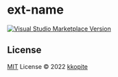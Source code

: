 # ext-name

<a href="https://marketplace.visualstudio.com/items?itemName=kkopite.vue-generate-nested-css" target="__blank"><img src="https://img.shields.io/visual-studio-marketplace/v/kkopite.vue-generate-nested-css.svg?color=eee&amp;label=VS%20Code%20Marketplace&logo=visual-studio-code" alt="Visual Studio Marketplace Version" /></a>

## License

[MIT](./LICENSE) License © 2022 [kkopite](https://github.com/action-hong)

